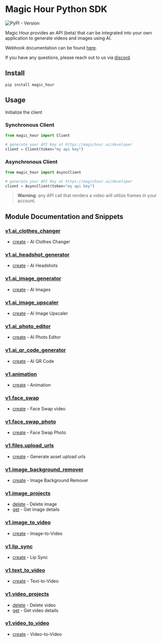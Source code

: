 # Magic Hour Python SDK

![PyPI - Version](https://img.shields.io/pypi/v/magic_hour)

Magic Hour provides an API (beta) that can be integrated into your own application to generate videos and images using AI.

Webhook documentation can be found [here](https://magichour.ai/docs/webhook).

If you have any questions, please reach out to us via [discord](https://discord.gg/JX5rgsZaJp).

## Install

```
pip install magic_hour
```

## Usage

Initialize the client

### Synchronous Client

```python
from magic_hour import Client

# generate your API Key at https://magichour.ai/developer
client = Client(token="my api key")
```

### Asynchronous Client

```python
from magic_hour import AsyncClient

# generate your API Key at https://magichour.ai/developer
client = AsyncClient(token="my api key")
```

> **Warning**: any API call that renders a video will utilize frames in your account.

## Module Documentation and Snippets

### [v1.ai_clothes_changer](magic_hour/resources/v1/ai_clothes_changer/README.md)

- [create](magic_hour/resources/v1/ai_clothes_changer/README.md#create) - AI Clothes Changer

### [v1.ai_headshot_generator](magic_hour/resources/v1/ai_headshot_generator/README.md)

- [create](magic_hour/resources/v1/ai_headshot_generator/README.md#create) - AI Headshots

### [v1.ai_image_generator](magic_hour/resources/v1/ai_image_generator/README.md)

- [create](magic_hour/resources/v1/ai_image_generator/README.md#create) - AI Images

### [v1.ai_image_upscaler](magic_hour/resources/v1/ai_image_upscaler/README.md)

- [create](magic_hour/resources/v1/ai_image_upscaler/README.md#create) - AI Image Upscaler

### [v1.ai_photo_editor](magic_hour/resources/v1/ai_photo_editor/README.md)

- [create](magic_hour/resources/v1/ai_photo_editor/README.md#create) - AI Photo Editor

### [v1.ai_qr_code_generator](magic_hour/resources/v1/ai_qr_code_generator/README.md)

- [create](magic_hour/resources/v1/ai_qr_code_generator/README.md#create) - AI QR Code

### [v1.animation](magic_hour/resources/v1/animation/README.md)

- [create](magic_hour/resources/v1/animation/README.md#create) - Animation

### [v1.face_swap](magic_hour/resources/v1/face_swap/README.md)

- [create](magic_hour/resources/v1/face_swap/README.md#create) - Face Swap video

### [v1.face_swap_photo](magic_hour/resources/v1/face_swap_photo/README.md)

- [create](magic_hour/resources/v1/face_swap_photo/README.md#create) - Face Swap Photo

### [v1.files.upload_urls](magic_hour/resources/v1/files/upload_urls/README.md)

- [create](magic_hour/resources/v1/files/upload_urls/README.md#create) - Generate asset upload urls

### [v1.image_background_remover](magic_hour/resources/v1/image_background_remover/README.md)

- [create](magic_hour/resources/v1/image_background_remover/README.md#create) - Image Background Remover

### [v1.image_projects](magic_hour/resources/v1/image_projects/README.md)

- [delete](magic_hour/resources/v1/image_projects/README.md#delete) - Delete image
- [get](magic_hour/resources/v1/image_projects/README.md#get) - Get image details

### [v1.image_to_video](magic_hour/resources/v1/image_to_video/README.md)

- [create](magic_hour/resources/v1/image_to_video/README.md#create) - Image-to-Video

### [v1.lip_sync](magic_hour/resources/v1/lip_sync/README.md)

- [create](magic_hour/resources/v1/lip_sync/README.md#create) - Lip Sync

### [v1.text_to_video](magic_hour/resources/v1/text_to_video/README.md)

- [create](magic_hour/resources/v1/text_to_video/README.md#create) - Text-to-Video

### [v1.video_projects](magic_hour/resources/v1/video_projects/README.md)

- [delete](magic_hour/resources/v1/video_projects/README.md#delete) - Delete video
- [get](magic_hour/resources/v1/video_projects/README.md#get) - Get video details

### [v1.video_to_video](magic_hour/resources/v1/video_to_video/README.md)

- [create](magic_hour/resources/v1/video_to_video/README.md#create) - Video-to-Video

<!-- MODULE DOCS END -->
